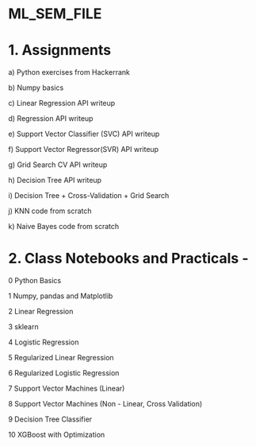 # ML_SEM_FILE

# 1. Assignments

a) Python exercises from Hackerrank

b) Numpy basics

c) Linear Regression API writeup

d) Regression API writeup

e) Support Vector Classifier (SVC) API writeup

f) Support Vector Regressor(SVR) API writeup

g) Grid Search CV API writeup

h) Decision Tree API writeup

i) Decision Tree + Cross-Validation + Grid Search

j) KNN code from scratch

k) Naive Bayes code from scratch


# 2. Class Notebooks and Practicals -

0 Python Basics

1 Numpy, pandas and Matplotlib

2 Linear Regression

3 sklearn

4 Logistic Regression

5 Regularized Linear Regression

6 Regularized Logistic Regression

7 Support Vector Machines (Linear)

8 Support Vector Machines (Non - Linear, Cross Validation)

9 Decision Tree Classifier

10 XGBoost with Optimization
